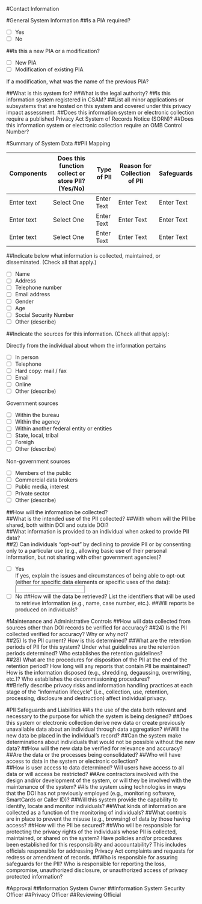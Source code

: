 #Contact Information

#General System Information
##Is a PIA required? 
- [ ] Yes
- [ ] No

##Is this a new PIA or a modification?
- [ ] New PIA
- [ ] Modification of existing PIA

If a modification, what was the name of the previous PIA?

##What is this system for?
##What is the legal authority? 
##Is this information system registered in CSAM? 
##List all minor applications or subsystems that are hosted on this system and covered under this privacy impact assessment. 
##Does this information system or electronic collection require a published Privacy Act System of Records Notice (SORN)? 
##Does this information system or electronic collection require an OMB Control Number?

#Summary of System Data
##PII Mapping

| Components | Does this function collect or store PII? (Yes/No) | Type of PII | Reason for Collection of PII | Safeguards |
|------------|---------------------------------------------------|-------------|------------------------------|------------|
| Enter text | Select One                                        | Enter Text  | Enter Text                   | Enter Text |
| Enter text | Select One                                        | Enter Text  | Enter Text                   | Enter Text |
| Enter text | Select One                                        | Enter Text  | Enter Text                   | Enter Text |

##Indicate below what information is collected, maintained, or disseminated. (Check all that apply.)

- [ ] Name
- [ ] Address
- [ ] Telephone number
- [ ] Email address
- [ ] Gender
- [ ] Age
- [ ] Social Security Number
- [ ] Other (describe)

##Indicate the sources for this information. (Check all that apply):

Directly from the individual about whom the information pertains
- [ ] In person
- [ ] Telephone
- [ ] Hard copy: mail / fax
- [ ] Email
- [ ] Online
- [ ] Other (describe)

Government sources
- [ ] Within the bureau
- [ ] Within the agency
- [ ] Within another federal entity or entities
- [ ] State, local, tribal
- [ ] Foreigh
- [ ] Other (describe)

Non-government sources
- [ ] Members of the public
- [ ] Commercial data brokers
- [ ] Public media, interest
- [ ] Private sector
- [ ] Other (describe)

##How will the information be collected?  
##What is the intended use of the PII collected?
##With whom will the PII be shared, both within DOI and outside DOI?  
##What information is provided to an individual when asked to provide PII data?  
##2)	Can individuals “opt-out” by declining to provide PII or by consenting only to a particular use (e.g., allowing basic use of their personal information, but not sharing with other government agencies)?
- [ ] Yes  
If yes, explain the issues and circumstances of being able to opt-out (either for specific data elements or specific uses of the data): <input type="text" id="yesoptout" name="yesoptout"/>
- [ ] No
##How will the data be retrieved?  List the identifiers that will be used to retrieve information (e.g., name, case number, etc.).
##Will reports be produced on individuals?

#Maintenance and Administrative Controls
##How will data collected from sources other than DOI records be verified for accuracy?
##24)	Is the PII collected verified for accuracy?  Why or why not?  
##25)	Is the PII current?  How is this determined? 
##What are the retention periods of PII for this system?  Under what guidelines are the retention periods determined?  Who establishes the retention guidelines?  
##28)	What are the procedures for disposition of the PII at the end of the retention period?  How long will any reports that contain PII be maintained?  How is the information disposed (e.g., shredding, degaussing, overwriting, etc.)?  Who establishes the decommissioning procedures?  
##Briefly describe privacy risks and information handling practices at each stage of the “information lifecycle” (i.e., collection, use, retention, processing, disclosure and destruction) affect individual privacy.

#PII Safeguards and Liabilities
##Is the use of the data both relevant and necessary to the purpose for which the system is being designed?
##Does this system or electronic collection derive new data or create previously unavailable data about an individual through data aggregation?
##Will the new data be placed in the individual’s record?
##Can the system make determinations about individuals that would not be possible without the new data?
##How will the new data be verified for relevance and accuracy?
##Are the data or the processes being consolidated?
##Who will have access to data in the system or electronic collection?  
##How is user access to data determined?  Will users have access to all data or will access be restricted?
##Are contractors involved with the design and/or development of the system, or will they be involved with the maintenance of the system?
##Is the system using technologies in ways that the DOI has not previously employed (e.g., monitoring software, SmartCards or Caller ID)?
##Will this system provide the capability to identify, locate and monitor individuals?
##What kinds of information are collected as a function of the monitoring of individuals?
##What controls are in place to prevent the misuse (e.g., browsing) of data by those having access? 
##How will the PII be secured? 
##Who will be responsible for protecting the privacy rights of the individuals whose PII is collected, maintained, or shared on the system?  Have policies and/or procedures been established for this responsibility and accountability?   This includes officials responsible for addressing Privacy Act complaints and requests for redress or amendment of records.
##Who is responsible for assuring safeguards for the PII?  Who is responsible for reporting the loss, compromise, unauthorized disclosure, or unauthorized access of privacy protected information?

#Approval
##Information System Owner
##Information System Security Officer
##Privacy Officer
##Reviewing Official
